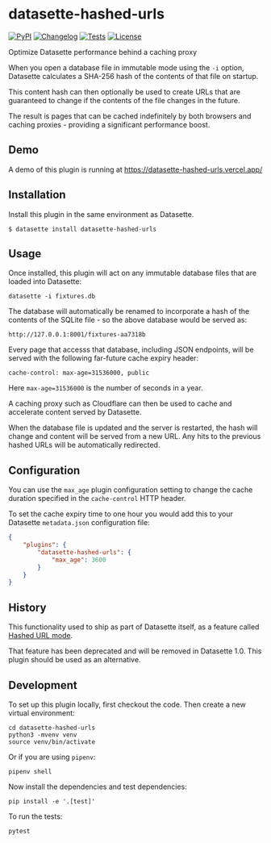 # datasette-hashed-urls

[![PyPI](https://img.shields.io/pypi/v/datasette-hashed-urls.svg)](https://pypi.org/project/datasette-hashed-urls/)
[![Changelog](https://img.shields.io/github/v/release/simonw/datasette-hashed-urls?include_prereleases&label=changelog)](https://github.com/simonw/datasette-hashed-urls/releases)
[![Tests](https://github.com/simonw/datasette-hashed-urls/workflows/Test/badge.svg)](https://github.com/simonw/datasette-hashed-urls/actions?query=workflow%3ATest)
[![License](https://img.shields.io/badge/license-Apache%202.0-blue.svg)](https://github.com/simonw/datasette-hashed-urls/blob/main/LICENSE)

Optimize Datasette performance behind a caching proxy

When you open a database file in immutable mode using the `-i` option, Datasette calculates a SHA-256 hash of the contents of that file on startup.

This content hash can then optionally be used to create URLs that are guaranteed to change if the contents of the file changes in the future.

The result is pages  that can be cached indefinitely by both browsers and caching proxies - providing a significant performance boost.

## Demo

A demo of this plugin is running at https://datasette-hashed-urls.vercel.app/

## Installation

Install this plugin in the same environment as Datasette.

    $ datasette install datasette-hashed-urls

## Usage

Once installed, this plugin will act on any immutable database files that are loaded into Datasette:

    datasette -i fixtures.db

The database will automatically be renamed to incorporate a hash of the contents of the SQLite file - so the above database would be served as:

    http://127.0.0.1:8001/fixtures-aa7318b

Every page that accesss that database, including JSON endpoints, will be served with the following far-future cache expiry header:

    cache-control: max-age=31536000, public

Here `max-age=31536000` is the number of seconds in a year.

A caching proxy such as Cloudflare can then be used to cache and accelerate content served by Datasette.

When the database file is updated and the server is restarted, the hash will change and content will be served from a new URL. Any hits to the previous hashed URLs will be automatically redirected.

## Configuration

You can use the `max_age` plugin configuration setting to change the cache duration specified in the `cache-control` HTTP header.

To set the cache expiry time to one hour you would add this to your Datasette `metadata.json` configuration file:

```json
{
    "plugins": {
        "datasette-hashed-urls": {
            "max_age": 3600
        }
    }
}
```

## History

This functionality used to ship as part of Datasette itself, as a feature called [Hashed URL mode](https://docs.datasette.io/en/0.60.2/performance.html#hashed-url-mode).

That feature has been deprecated and will be removed in Datasette 1.0. This plugin should be used as an alternative.

## Development

To set up this plugin locally, first checkout the code. Then create a new virtual environment:

    cd datasette-hashed-urls
    python3 -mvenv venv
    source venv/bin/activate

Or if you are using `pipenv`:

    pipenv shell

Now install the dependencies and test dependencies:

    pip install -e '.[test]'

To run the tests:

    pytest
